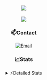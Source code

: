 <div align="center">

<h1 align="center">
  <a href="https://git.io/typing-svg">
    <img src="https://readme-typing-svg.herokuapp.com/?lines=Hello,+There!+👋;This+is+chicho.;CEO+on+Hely+Development....;&center=true&size=25">
  </a>
</h1>
  
<p align="center">
  <img src="https://lanyard.cnrad.dev/api/852683595378196480" />
</p>
  
### 📫Contact
  [![Email](https://img.shields.io/badge/Email-gastondalla@gmail.com-04619f?style=for-the-badge&logo=gmail&logoColor=white)](mailto:gastondalla@gmail.com)
</br>  

### 📈Stats
<details>
    <summary> ⚡Detailed Stats</summary>
    <br/>

<!--START_SECTION:waka-->
![Code Time](http://img.shields.io/badge/Code%20Time-98%20hrs%2011%20mins-blue)

![Profile Views](http://img.shields.io/badge/Profile%20Views-5-blue)

**🐱 My GitHub Data** 

> 📦 37.2 kB Used in GitHub's Storage 
 > 
> 🏆 6 Contributions in the Year 2023
 > 
> 🚫 Not Opted to Hire
 > 
> 📜 8 Public Repositories 
 > 
> 🔑 6 Private Repositories 
 > 
**I'm a Night 🦉** 

```text
🌞 Morning                14 commits          █░░░░░░░░░░░░░░░░░░░░░░░░   04.50 % 
🌆 Daytime                44 commits          ████░░░░░░░░░░░░░░░░░░░░░   14.15 % 
🌃 Evening                149 commits         ████████████░░░░░░░░░░░░░   47.91 % 
🌙 Night                  104 commits         ████████░░░░░░░░░░░░░░░░░   33.44 % 
```
📅 **I'm Most Productive on Tuesday** 

```text
Monday                   21 commits          ██░░░░░░░░░░░░░░░░░░░░░░░   06.75 % 
Tuesday                  66 commits          █████░░░░░░░░░░░░░░░░░░░░   21.22 % 
Wednesday                58 commits          █████░░░░░░░░░░░░░░░░░░░░   18.65 % 
Thursday                 31 commits          ██░░░░░░░░░░░░░░░░░░░░░░░   09.97 % 
Friday                   42 commits          ███░░░░░░░░░░░░░░░░░░░░░░   13.50 % 
Saturday                 44 commits          ████░░░░░░░░░░░░░░░░░░░░░   14.15 % 
Sunday                   49 commits          ████░░░░░░░░░░░░░░░░░░░░░   15.76 % 
```


📊 **This Week I Spent My Time On** 

```text
🕑︎ Time Zone: America/Argentina/Buenos_Aires

💬 Programming Languages: 
HTML                     4 hrs 15 mins       █████████░░░░░░░░░░░░░░░░   34.15 % 
Python                   3 hrs 51 mins       ████████░░░░░░░░░░░░░░░░░   30.98 % 
C#                       2 hrs 17 mins       █████░░░░░░░░░░░░░░░░░░░░   18.34 % 
Other                    1 hr 1 min          ██░░░░░░░░░░░░░░░░░░░░░░░   08.26 % 
Bash                     32 mins             █░░░░░░░░░░░░░░░░░░░░░░░░   04.39 % 

🔥 Editors: 
VS Code                  9 hrs 27 mins       ███████████████████░░░░░░   75.96 % 
Visual Studio            2 hrs 59 mins       ██████░░░░░░░░░░░░░░░░░░░   24.04 % 

🐱‍💻 Projects: 
Unknown Project          8 hrs 49 mins       ██████████████████░░░░░░░   70.93 % 
Valkyrie                 2 hrs 30 mins       █████░░░░░░░░░░░░░░░░░░░░   20.12 % 
Chicho SS Helper         29 mins             █░░░░░░░░░░░░░░░░░░░░░░░░   03.93 % 
CoderHouse               21 mins             █░░░░░░░░░░░░░░░░░░░░░░░░   02.85 % 
ocean-backend            16 mins             █░░░░░░░░░░░░░░░░░░░░░░░░   02.18 % 

💻 Operating System: 
Windows                  12 hrs 26 mins      █████████████████████████   100.00 % 
```

**I Mostly Code in JavaScript** 

```text
JavaScript               8 repos             ████████░░░░░░░░░░░░░░░░░   33.33 % 
CSS                      3 repos             ███░░░░░░░░░░░░░░░░░░░░░░   12.50 % 
Python                   2 repos             ██░░░░░░░░░░░░░░░░░░░░░░░   08.33 % 
C#                       1 repo              █░░░░░░░░░░░░░░░░░░░░░░░░   04.17 % 
Batchfile                1 repo              █░░░░░░░░░░░░░░░░░░░░░░░░   04.17 % 
```




 Last Updated on 18/05/2023 13:14:23 UTC
<!--END_SECTION:waka-->
</details>
